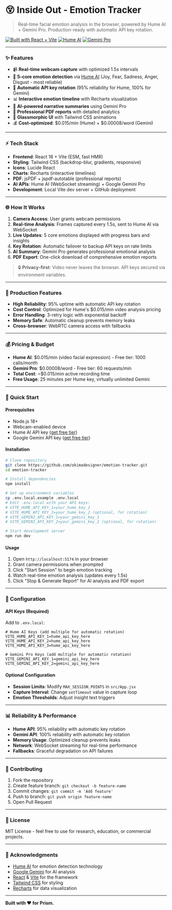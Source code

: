 # 😵 Inside Out - Emotion Tracker

> Real-time facial emotion analysis in the browser, powered by Hume AI + Gemini Pro. Production-ready with automatic API key rotation.

[![Built with React + Vite](https://img.shields.io/badge/React%20+%20Vite-61DAFB?logo=react)](https://vitejs.dev)
[![Hume AI](https://img.shields.io/badge/Hume%20AI-28%2B%20Emotions-FF6B6B)](https://hume.ai)
[![Gemini Pro](https://img.shields.io/badge/Gemini%20Pro-AI%20Analysis-4285F4)](https://ai.google.dev)

---

### ✨ Features
- 📹 **Real-time webcam capture** with optimized 1.5s intervals
- 🤖 **5-core emotion detection** via [Hume AI](https://hume.ai) (Joy, Fear, Sadness, Anger, Disgust - most reliable)
- 🔄 **Automatic API key rotation** (95% reliability for Hume, 100% for Gemini)
- 📊 **Interactive emotion timeline** with Recharts visualization
- 🧠 **AI-powered narrative summaries** using Gemini Pro
- 📄 **Professional PDF reports** with detailed analytics
- 🎨 **Glassmorphic UI** with Tailwind CSS animations
- 💰 **Cost-optimized**: $0.015/min (Hume) + $0.00008/word (Gemini)

---

### ⚡ Tech Stack
- **Frontend**: React 18 + Vite (ESM, fast HMR)
- **Styling**: Tailwind CSS (backdrop-blur, gradients, responsive)
- **Icons**: Lucide React
- **Charts**: Recharts (interactive timelines)
- **PDF**: jsPDF + jspdf-autotable (professional reports)
- **AI APIs**: Hume AI (WebSocket streaming) + Google Gemini Pro
- **Development**: Local Vite dev server + GitHub deployment

---

### 🌐 How It Works
1. **Camera Access**: User grants webcam permissions
2. **Real-time Analysis**: Frames captured every 1.5s, sent to Hume AI via WebSocket
3. **Live Updates**: 5 core emotions displayed with progress bars and insights
4. **Key Rotation**: Automatic failover to backup API keys on rate limits
5. **AI Summary**: Gemini Pro generates professional emotional analysis
6. **PDF Export**: One-click download of comprehensive emotion reports

> 🔒 **Privacy-first**: Video never leaves the browser. API keys secured via environment variables.

---

### 🚀 Production Features
- **High Reliability**: 95% uptime with automatic API key rotation
- **Cost Control**: Optimized for Hume's $0.015/min video analysis pricing
- **Error Handling**: 3-retry logic with exponential backoff
- **Memory Safe**: Automatic cleanup prevents memory leaks
- **Cross-browser**: WebRTC camera access with fallbacks

---

### 💰 Pricing & Budget
- **Hume AI**: $0.015/min (video facial expression) - Free tier: 1000 calls/month
- **Gemini Pro**: $0.00008/word - Free tier: 60 requests/min
- **Total Cost**: ~$0.015/min active recording time
- **Free Usage**: 25 minutes per Hume key, virtually unlimited Gemini

---

### 🚀 Quick Start

#### Prerequisites
- Node.js 18+
- Webcam-enabled device
- Hume AI API key ([get free tier](https://beta.hume.ai))
- Google Gemini API key ([get free tier](https://makersuite.google.com/app/apikey))

#### Installation
```bash
# Clone repository
git clone https://github.com/okimadesigner/emotion-tracker.git
cd emotion-tracker

# Install dependencies
npm install

# Set up environment variables
cp .env.local.example .env.local
# Edit .env.local with your API keys:
# VITE_HUME_API_KEY_1=your_hume_key_1
# VITE_HUME_API_KEY_2=your_hume_key_2 (optional, for rotation)
# VITE_GEMINI_API_KEY_1=your_gemini_key_1
# VITE_GEMINI_API_KEY_2=your_gemini_key_2 (optional, for rotation)

# Start development server
npm run dev
```

#### Usage
1. Open `http://localhost:5174` in your browser
2. Grant camera permissions when prompted
3. Click "Start Session" to begin emotion tracking
4. Watch real-time emotion analysis (updates every 1.5s)
5. Click "Stop & Generate Report" for AI analysis and PDF export

---

### 🔧 Configuration

#### API Keys (Required)
Add to `.env.local`:
```env
# Hume AI Keys (add multiple for automatic rotation)
VITE_HUME_API_KEY_1=hume_api_key_here
VITE_HUME_API_KEY_2=hume_api_key_here
VITE_HUME_API_KEY_3=hume_api_key_here

# Gemini Pro Keys (add multiple for automatic rotation)
VITE_GEMINI_API_KEY_1=gemini_api_key_here
VITE_GEMINI_API_KEY_2=gemini_api_key_here
```

#### Optional Configuration
- **Session Limits**: Modify `MAX_SESSION_POINTS` in `src/App.jsx`
- **Capture Interval**: Change `setTimeout` value in capture loop
- **Emotion Thresholds**: Adjust insight text triggers

---

### 📊 Reliability & Performance
- **Hume API**: 95% reliability with automatic key rotation
- **Gemini API**: 100% reliability with automatic key rotation
- **Memory Usage**: Optimized cleanup prevents leaks
- **Network**: WebSocket streaming for real-time performance
- **Fallbacks**: Graceful degradation on API failures

---

### 🤝 Contributing
1. Fork the repository
2. Create feature branch: `git checkout -b feature-name`
3. Commit changes: `git commit -m 'Add feature'`
4. Push to branch: `git push origin feature-name`
5. Open Pull Request

---

### 📄 License
MIT License - feel free to use for research, education, or commercial projects.

---

### 🙏 Acknowledgments
- [Hume AI](https://hume.ai) for emotion detection technology
- [Google Gemini](https://ai.google.dev) for AI analysis
- [React](https://reactjs.org) & [Vite](https://vitejs.dev) for the framework
- [Tailwind CSS](https://tailwindcss.com) for styling
- [Recharts](https://recharts.org) for data visualization

---

**Built with ❤️ for Prism.**
